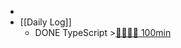 -
- [[Daily Log]]
	- DONE TypeScript >[🍅🍅🍅🍅 100min](#agenda-pomo://?t=f-1688546426586-1500%2Cf-1688552118910-1500%2Cf-1688555278524-1500%2Cf-1688568321252-1500)